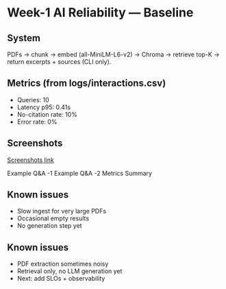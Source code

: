 # Week-1 AI Reliability — Baseline

## System
PDFs → chunk → embed (all-MiniLM-L6-v2) → Chroma → retrieve top-K → return excerpts + sources (CLI only).

## Metrics (from logs/interactions.csv)
- Queries: 10
- Latency p95: 0.41s
- No-citation rate: 10%
- Error rate: 0%

## Screenshots
[Screenshots link](../docs/screenshots/)
 
Example Q&A -1 
Example Q&A -2 
Metrics Summary

## Known issues
- Slow ingest for very large PDFs
- Occasional empty results
- No generation step yet


## Known issues
- PDF extraction sometimes noisy  
- Retrieval only, no LLM generation yet  
- Next: add SLOs + observability

